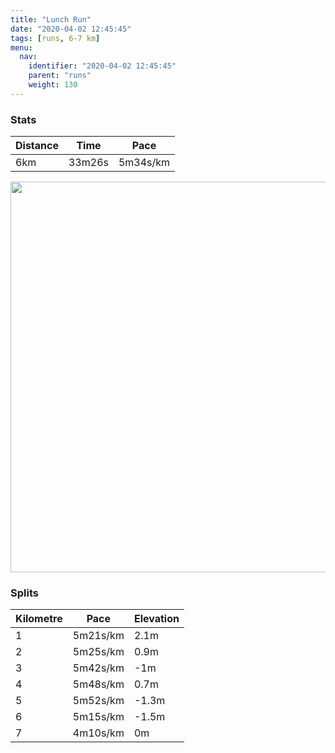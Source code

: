 ```yaml
---
title: "Lunch Run"
date: "2020-04-02 12:45:45"
tags: [runs, 6-7 km]
menu:
  nav:
    identifier: "2020-04-02 12:45:45"
    parent: "runs"
    weight: 130
---
```


### Stats

| Distance | Time | Pace |
|----------|------|------|
|6km|33m26s|5m34s/km|

<img src='https://maps.googleapis.com/maps/api/staticmap?maptype=terrain&path=enc:mkjeIncyLAW]DII?GDE@M@sADu@JOLMZCNE\c@d@Sj@m@LWz@qAEe@w@kBCW@IBED?NLF@PLtAxCJTHf@NVD?JG`@{@Ze@DMBc@Aw@WsAQYs@w@q@_@[DIFO`@]zAAH@RL\vAhCTr@R\B?JO`AiB?qAC[YyAg@w@_@]KE_@GOFQNMZGj@Qh@?`@BLVf@T\nArCFHH?f@u@^u@Bc@Aw@Gk@Kg@Ma@]i@_@]a@UMA]NSZ[~A?PFVZz@r@vAZx@R\D@BAhAwBBgAK}@WgAk@y@o@_@OCMFQHMPIVYvA@b@Zt@t@nAZz@Tf@HBJKv@uAHQ@c@Aw@YcBGQs@{@k@[MCWLQTIRIh@Ol@@^JVr@xA`@n@Pl@R\F@PUx@_B?qAEc@Ko@DOC?IEMYi@s@_@UOMM@YRS^]tAAZNl@r@tAz@tBBDJ?JKj@eARU@GAcAE{@Ii@Qk@MSg@m@q@WWLYd@]vA?XDRbAlB^dATf@FHB?FGP]h@w@HQ@gACa@QeAMc@Q[_@c@KKa@SEAMBSLIHMXMp@Mb@AXHTz@`B|@zBFJH@bAoBBKB{@Ck@Gi@Ss@We@a@e@k@YMAYLQRK`@Ij@K\?P@N~A~Cd@jAFHD?FIb@}@\g@@E?}AGk@Qu@IQa@k@WWc@UICI@[ROT_@jB?NHRzA|CZ~@FJF@nAwB?iAGs@[qAOWYWOUQOYKK@YPMNc@lB?PDVvAvCVp@h@rB^v@J\PTf@vAd@hABEF?JQb@SRCh@c@n@QPADBXb@Rz@RtALj@H`Ax@xDFt@?x@Cn@Id@KHi@OwAI_@B[JM?aDw@UKq@E_AUU?i@Kg@[_@]gA}AIc@MSEBKIMg@Yk@_@_AQUUq@QaAC]Qm@GG?EF?ARBHZb@Zr@&key=AIzaSyBPVQ_iynBzLujdhfLzy8Z-5zczbktE55k&size=800x800&scale=2&markers=color:yellow|label:S|53.47015,-2.26376&markers=color:green|label:F|53.47024999999997,-2.263750000000001' width='625' />

### Splits

| Kilometre | Pace | Elevation |
|------|------|-----------|
|1|5m21s/km|2.1m|
|2|5m25s/km|0.9m|
|3|5m42s/km|-1m|
|4|5m48s/km|0.7m|
|5|5m52s/km|-1.3m|
|6|5m15s/km|-1.5m|
|7|4m10s/km|0m|
